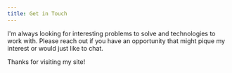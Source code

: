 ```yaml
---
title: Get in Touch
---
```

I'm always looking for interesting problems to solve and technologies to work with.  Please reach out if you have an opportunity that might pique my interest or would just like to chat.

Thanks for visiting my site!